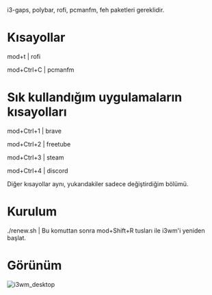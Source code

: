 i3-gaps, polybar, rofi, pcmanfm, feh paketleri gereklidir.

# Kısayollar

mod+t | rofi

mod+Ctrl+C | pcmanfm

# Sık kullandığım uygulamaların kısayolları

mod+Ctrl+1 | brave

mod+Ctrl+2 | freetube

mod+Ctrl+3 | steam

mod+Ctrl+4 | discord

Diğer kısayollar aynı, yukarıdakiler sadece değiştirdiğim bölümü.

# Kurulum

./renew.sh | Bu komuttan sonra mod+Shift+R tusları ile i3wm'i yeniden başlat.

# Görünüm

![i3wm_desktop](https://user-images.githubusercontent.com/105305285/178129168-6aa27d36-4062-4630-bce6-f186b3b73311.png)
